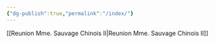 ```yaml
---
{"dg-publish":true,"permalink":"/index/"}
---
```


[[Reunion Mme. Sauvage Chinois II\|Reunion Mme. Sauvage Chinois II]]
